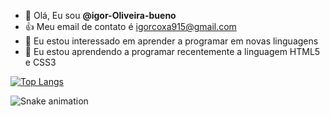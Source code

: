 - 👋 Olá, Eu sou **@igor-Oliveira-bueno**
- :+1: Meu email de contato é igorcoxa915@gmail.com
- 👀 Eu estou interessado em aprender a programar em novas linguagens
- 🌱 Eu estou aprendendo a programar recentemente a linguagem HTML5 e CSS3

[![Top Langs](https://github-readme-stats.vercel.app/api/top-langs/?username=anuraghazra&layout=compact&theme=dracula)](https://github.com/anuraghazra/github-readme-stats)

![Snake animation](https://github.com/seu-usuário-aqui/seu-usuário-aqui/blob/output/github-contribution-grid-snake.svg)
